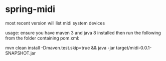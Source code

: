 # spring-midi
most recent version will list midi system devices


usage:
ensure you have maven 3 and java 8 installed then run the following from the folder containing pom.xml:

mvn clean install -Dmaven.test.skip=true && java -jar target/midi-0.0.1-SNAPSHOT.jar    
